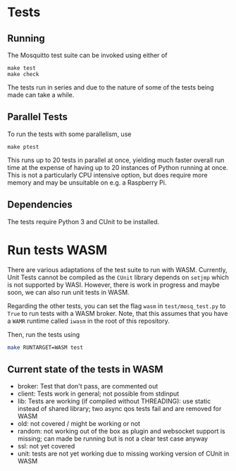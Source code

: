 # Tests

## Running

The Mosquitto test suite can be invoked using either of

```
make test
make check
```

The tests run in series and due to the nature of some of the tests being made
can take a while.

## Parallel Tests

To run the tests with some parallelism, use

```
make ptest
```

This runs up to 20 tests in parallel at once, yielding much faster overall run
time at the expense of having up to 20 instances of Python running at once.
This is not a particularly CPU intensive option, but does require more memory
and may be unsuitable on e.g. a Raspberry Pi.

## Dependencies

The tests require Python 3 and CUnit to be installed.

# Run tests WASM
There are various adaptations of the test suite to run with WASM. Currently, Unit Tests cannot be compiled as the `CUnit` library depends on `setjmp` which is not supported by WASI. However, there is work in progress and maybe soon, we can also run unit tests in WASM.

Regarding the other tests, you can set the flag `wasm` in `test/mosq_test.py` to `True` to run tests with a WASM broker. Note, that this assumes that you have a `WAMR` runtime called `iwasm` in the root of this repository.

Then, run the tests using
```bash
make RUNTARGET=WASM test
```

## Current state of the tests in WASM
* broker: Test that don't pass, are commented out
* client: Tests work in general; not possible from stdinput
* lib: Tests are working (if compiled without THREADING): use static instead of shared library; two async qos tests fail and are removed for WASM
* old: not covered / might be working or not
* random: not working out of the box as plugin and websocket support is missing; can made be running but is not a clear test case anyway
* ssl: not yet covered
* unit: tests are not yet working due to missing working version of CUnit in WASM